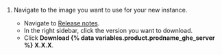 1. Navigate to the image you want to use for your new instance.

   - Navigate to [Release notes](/admin/release-notes).
   - In the right sidebar, click the version you want to download.
   - Click **Download {% data variables.product.prodname_ghe_server %} X.X.X**.
